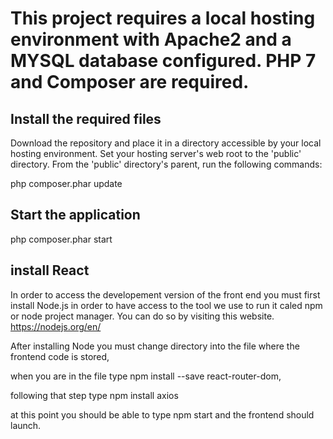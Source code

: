 # This project requires a local hosting environment with Apache2 and a MYSQL database configured. PHP 7 and Composer are required.

## Install the required files
Download the repository and place it in a directory accessible by your local hosting environment.
Set your hosting server's web root to the 'public' directory.
From the 'public' directory's parent, run the following commands:

php composer.phar update

## Start the application
php composer.phar start

## install React 
In order to access the developement version of the front end you must first install Node.js in order to have access to the tool we use to run it caled npm or node project manager. You can do so by visiting this website. https://nodejs.org/en/



After installing Node you must change directory into the file where the frontend code is stored, 

when you are in the file type npm install --save react-router-dom,

following that step type npm install axios

at this point you should be able to type npm start and the frontend should launch.




